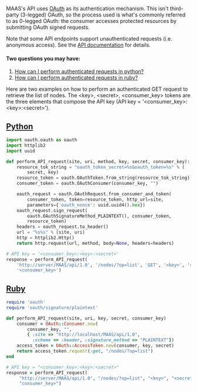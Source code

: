 MAAS's API uses [OAuth](http://en.wikipedia.org/wiki/OAuth) as its authentication mechanism. This isn't third-party (3-legged) OAuth, so the process used is what's commonly referred to as 0-legged OAuth: the consumer accesses protected resources by submitting OAuth signed requests.

Note that some API endpoints support unauthenticated requests (i.e. anonymous access). See the [API documentation](https://maas.io/docs/api) for details. 

#### Two questions you may have:

1. [How can I perform authenticated requests in python?](#heading--python)
2. [How can I perform authenticated requests in ruby?](#heading--ruby)

Here are two examples on how to perform an authenticated GET request to retrieve the list of nodes. The &lt;key&gt;, &lt;secret&gt;, &lt;consumer_key&gt; tokens are the three elements that compose the API key (API key = '&lt;consumer_key&gt;:&lt;key&gt;:&lt;secret&gt;').

<a href="#heading--python"><h2 id="heading--python">Python</h2></a>

``` python
import oauth.oauth as oauth
import httplib2
import uuid

def perform_API_request(site, uri, method, key, secret, consumer_key):
    resource_tok_string = "oauth_token_secret=%s&oauth_token=%s" % (
        secret, key)
    resource_token = oauth.OAuthToken.from_string(resource_tok_string)
    consumer_token = oauth.OAuthConsumer(consumer_key, "")

    oauth_request = oauth.OAuthRequest.from_consumer_and_token(
        consumer_token, token=resource_token, http_url=site,
        parameters={'oauth_nonce': uuid.uuid4().hex})
    oauth_request.sign_request(
        oauth.OAuthSignatureMethod_PLAINTEXT(), consumer_token,
        resource_token)
    headers = oauth_request.to_header()
    url = "%s%s" % (site, uri)
    http = httplib2.Http()
    return http.request(url, method, body=None, headers=headers)

# API key = '<consumer_key>:<key>:<secret>'
response = perform_API_request(
    'http://server/MAAS/api/1.0', '/nodes/?op=list', 'GET', '<key>', '<secret>',
    '<consumer_key>')
```

<a href="#heading--ruby"><h2 id="heading--ruby">Ruby</h2></a>

``` ruby
require 'oauth'
require 'oauth/signature/plaintext'

def perform_API_request(site, uri, key, secret, consumer_key)
    consumer = OAuth::Consumer.new(
        consumer_key, "",
        { :site => "http://localhost/MAAS/api/1.0",
          :scheme => :header, :signature_method => "PLAINTEXT"})
    access_token = OAuth::AccessToken.new(consumer, key, secret)
    return access_token.request(:get, "/nodes/?op=list")
end

# API key = "<consumer_key>:<key>:<secret>"
response = perform_API_request(
     "http://server/MAAS/api/1.0", "/nodes/?op=list", "<key>", "<secret>",
     "consumer_key>")
```
